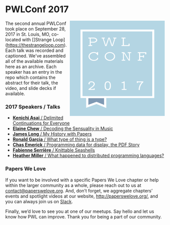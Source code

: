 # PWLConf 2017

<img src="assets/pwlconf-2017@2x.png" title="PWLConf 2017 logo" align="right" width="300px" height="300px" />


The second annual PWLConf took place on September 28, 2017 in St. Louis, MO, co-located with []Strange Loop](https://thestrangeloop.com). Each talk was recorded and captioned. We've assembled all of the available materials here as an archive. Each speaker has an entry in the repo which contains the abstract for their talk, the video, and slide decks if available.

### 2017 Speakers / Talks

- [**Kenichi Asai** / Delimited Continuations for Everyone](https://github.com/papers-we-love/pwlconf-info/tree/master/2017/kenich-asai)
- [**Elaine Chew** / Decoding the Sensuality in Music](https://github.com/papers-we-love/pwlconf-info/tree/master/2017/elaine-chew)
- [**James Long** / My History with Papers](https://github.com/papers-we-love/pwlconf-info/tree/master/2017/james-long)
- [**Ronald Garcia** / What type of thing is a type?](https://github.com/papers-we-love/pwlconf-info/tree/master/2017/ronald-garcia)
- [**Chas Emerick** / Programming data for display, the PDF Story](https://github.com/papers-we-love/pwlconf-info/tree/master/2017/chas-emerick)
- [**Fabienne Serrière** / Knittable Seashells](https://github.com/papers-we-love/pwlconf-info/tree/master/2017/fabienne-serrière)
- [**Heather Miller** / What happened to distributed programming languages?](https://github.com/papers-we-love/pwlconf-info/tree/master/2017/heather-miller)

### Papers We Love

If you want to be involved with a specific Papers We Love chapter or help within the larger community as a whole, please reach out to us at <a href="mailto:contact@paperswelove.org">contact@paperswelove.org</a>. And, don’t forget, we aggregate chapters’ events and spotlight videos at our website, <a href="http://paperswelove.org/">http://paperswelove.org/</a>, and you can always join us on <a href="http://papersweloveslack.herokuapp.com/">Slack</a>.

Finally, we’d love to see you at one of our meetups. Say hello and let us know how PWL can improve. Thank you for being a part of our community.
